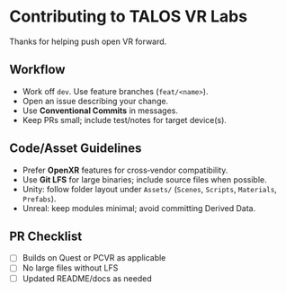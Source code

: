 # Contributing to TALOS VR Labs

Thanks for helping push open VR forward.

## Workflow
- Work off `dev`. Use feature branches (`feat/<name>`).
- Open an issue describing your change.
- Use **Conventional Commits** in messages.
- Keep PRs small; include test/notes for target device(s).

## Code/Asset Guidelines
- Prefer **OpenXR** features for cross‑vendor compatibility.
- Use **Git LFS** for large binaries; include source files when possible.
- Unity: follow folder layout under `Assets/` (`Scenes`, `Scripts`, `Materials`, `Prefabs`).  
- Unreal: keep modules minimal; avoid committing Derived Data.

## PR Checklist
- [ ] Builds on Quest or PCVR as applicable
- [ ] No large files without LFS
- [ ] Updated README/docs as needed
